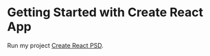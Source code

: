 # Getting Started with Create React App

Run my project [Create React PSD](https://syritchenkom.github.io/reactPSD/).
